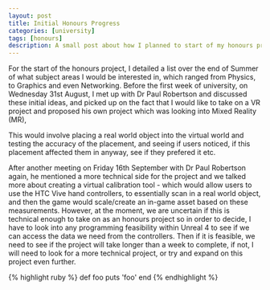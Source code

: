 ```yaml
---
layout: post
title: Initial Honours Progress
categories: [university]
tags: [honours]
description: A small post about how I planned to start of my honours project.
---
```


For the start of the honours project, I detailed a list over the end of Summer of what subject areas I would be interested in, which ranged from Physics, to Graphics and even Networking. Before the first week of university, on Wednesday 31st August, I met up with Dr Paul Robertson and discussed these initial ideas, and picked up on the fact that I would like to take on a VR project and proposed his own project which was looking into Mixed Reality (MR), 

This would involve placing a real world object into the virtual world and testing the accuracy of the placement, and seeing if users noticed, if this placement affected them in anyway, see if they prefered it etc.

After another meeting on Friday 16th September with Dr Paul Robertson again, he mentioned a more technical side for the project and we talked more about creating a virtual calibration tool - which would allow users to use the HTC Vive hand controllers, to essentially scan in a real world object, and then the game would scale/create an in-game asset based on these measurements. However, at the moment, we are uncertain if this is technical enough to take on as an honours project so in order to decide, I have to look into any programming feasibility within Unreal 4 to see if we can access the data we need from the controllers. Then if it is feasible, we need to see if the project will take longer than a week to complete, if not, I will need to look for a more technical project, or try and expand on this project even further.

{% highlight ruby %}
def foo
  puts 'foo'
end
{% endhighlight %}
